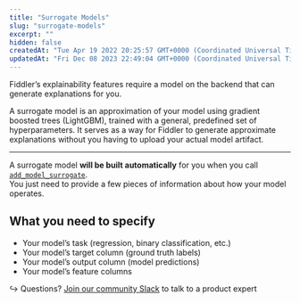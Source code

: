 ```yaml
---
title: "Surrogate Models"
slug: "surrogate-models"
excerpt: ""
hidden: false
createdAt: "Tue Apr 19 2022 20:25:57 GMT+0000 (Coordinated Universal Time)"
updatedAt: "Fri Dec 08 2023 22:49:04 GMT+0000 (Coordinated Universal Time)"
---
```

Fiddler’s explainability features require a model on the backend that can generate explanations for you.

A surrogate model is an approximation of your model using gradient boosted trees (LightGBM), trained with a general, predefined set of hyperparameters. It serves as a way for Fiddler to generate approximate explanations without you having to upload your actual model artifact.

***

A surrogate model **will be built automatically** for you when you call  [`add_model_surrogate`](/reference/clientadd_model_surrogate).  
You just need to provide a few pieces of information about how your model operates.

## What you need to specify

- Your model’s task (regression, binary classification, etc.)
- Your model’s target column (ground truth labels)
- Your model’s output column (model predictions)
- Your model’s feature columns

↪ Questions? [Join our community Slack](https://www.fiddler.ai/slackinvite) to talk to a product expert

